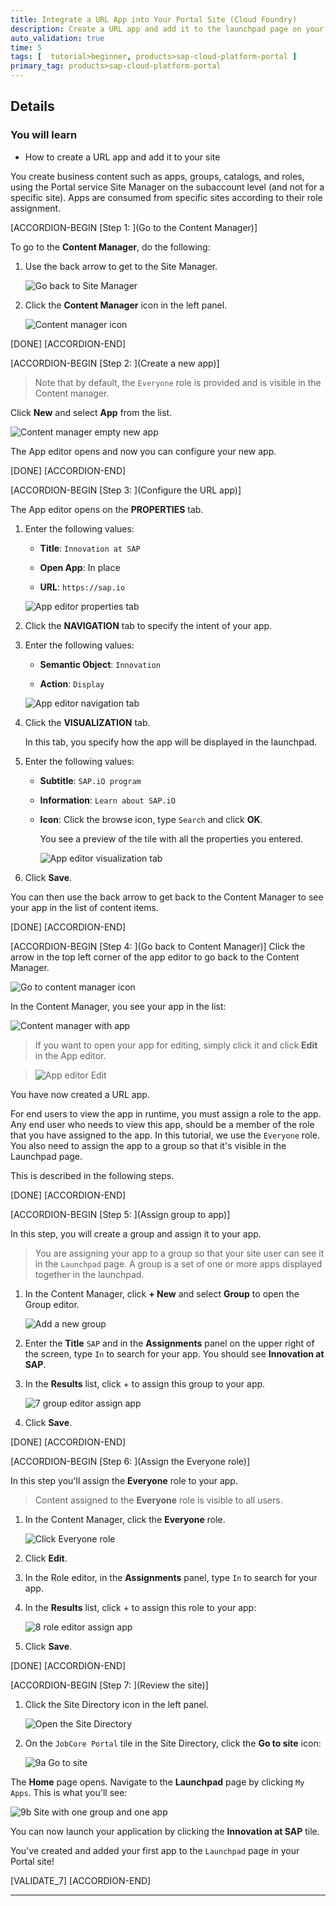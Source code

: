 ```yaml
---
title: Integrate a URL App into Your Portal Site (Cloud Foundry)
description: Create a URL app and add it to the launchpad page on your Portal site on Cloud Foundry.
auto_validation: true
time: 5
tags: [  tutorial>beginner, products>sap-cloud-platform-portal ]
primary_tag: products>sap-cloud-platform-portal
---
```



## Details
### You will learn
  - How to create a URL app and add it to your site

You create business content such as apps, groups, catalogs, and roles, using the Portal service Site Manager on the subaccount level (and not for a specific site). Apps are consumed from specific sites according to their role assignment.


[ACCORDION-BEGIN [Step 1: ](Go to the Content Manager)]

To go to the **Content Manager**, do the following:

1. Use the back arrow to get to the Site Manager.

    ![Go back to Site Manager](0_open_site_manager.png)

2. Click the **Content Manager** icon in the left panel.

    ![Content manager icon](1-content-manager-icon.png)

[DONE]
[ACCORDION-END]

[ACCORDION-BEGIN [Step 2: ](Create a new app)]

>Note that by default, the `Everyone` role is provided and is visible in the Content manager.

Click **New** and select **App** from the list.

![Content manager empty new app](2-content-manager-empty-new-app.png)

The App editor opens and now you can configure your new app.

[DONE]
[ACCORDION-END]


[ACCORDION-BEGIN [Step 3: ](Configure the URL app)]

The App editor opens on the **PROPERTIES** tab.

1. Enter the following values:

    * **Title**: `Innovation at SAP`

    * **Open App**: In place

    * **URL**:  `https://sap.io`

    ![App editor properties tab](3-app-editor-properties.png)

2. Click the **NAVIGATION** tab to specify the intent of your app.

3. Enter the following values:

    * **Semantic Object**: `Innovation`

    * **Action**:  `Display`

    ![App editor navigation tab](4-app-editor-navigation.png)

4. Click the **VISUALIZATION** tab.

    In this tab, you specify how the app will be displayed in the launchpad.

5.  Enter the following values:

    * **Subtitle**: `SAP.iO program `

    * **Information**:  `Learn about SAP.iO`

    * **Icon**: Click the browse icon, type `Search` and click **OK**.

      You see a preview of the tile with all the properties you entered.

      ![App editor visualization tab](5-app-editor-visualization.png)

6.  Click **Save**.

You can then use the back arrow to get back to the Content Manager to see your app in the list of content items.



[DONE]
[ACCORDION-END]

[ACCORDION-BEGIN [Step 4: ](Go back to Content Manager)]
Click the arrow in the top left corner of the app editor to go back to the Content Manager.

![Go to content manager icon](6-go-to-content-manager-icon.png)

In the Content Manager, you see your app in the list:

![Content manager with app](6-content-manager-with-app.png)

> If you want to open your app for editing, simply click it and click **Edit** in the App editor.

>![App editor Edit](6-app-editor-edit.png)

You have now created a URL app.

For end users to view the app in runtime, you must assign a role to the app. Any end user who needs to view this app, should be a member of the role that you have assigned to the app. In this tutorial, we use the `Everyone` role.  You also need to assign the app to a group so that it's visible in the Launchpad page.

This is described in the following steps.

[DONE]
[ACCORDION-END]

[ACCORDION-BEGIN [Step 5: ](Assign group to app)]

In this step, you will create a group and assign it to your app.

>You are assigning your app to a group so that your site user can see it in the `Launchpad` page. A group is a set of one or more apps displayed together in the launchpad.

1. In the Content Manager, click **+ New** and select **Group** to open the Group editor.

    ![Add a new group](7-add-group.png)

2. Enter the **Title** `SAP` and in the **Assignments** panel on the upper right of the screen, type `In` to search for your app. You should see **Innovation at SAP**.

3. In the **Results** list, click + to assign this group to your app.

    ![7 group editor assign app](7-group-editor-assign-app.png)

4. Click **Save**.

[DONE]
[ACCORDION-END]

[ACCORDION-BEGIN [Step 6: ](Assign the Everyone role)]

In this step you'll assign the **Everyone** role to your app.

>Content assigned to the **Everyone** role is visible to all users.

1. In the Content Manager, click the **Everyone** role.

    ![Click Everyone role](8-everyone-role.png)

2. Click **Edit**.

3. In the Role editor, in the **Assignments** panel, type `In` to search for your app.

4. In the **Results** list, click + to assign this role to your app:

    ![8 role editor assign app](8-role-editor-assign-app.png)

5. Click **Save**.

[DONE]
[ACCORDION-END]

[ACCORDION-BEGIN [Step 7: ](Review the site)]

1. Click the Site Directory icon in the left panel.

    ![Open the Site Directory](8a-open-site-directory.png)

2. On the `JobCore Portal` tile in the Site Directory, click the  **Go to site** icon:

    ![9a Go to site](9-go-to-site-icon.png)

The **Home** page opens. Navigate to the **Launchpad** page by clicking `My Apps`. This is what you'll see:

![9b Site with one group and one app](9-site-with-1group-1app.png)

You can now launch your application by clicking the **Innovation at SAP** tile.

You've created and added your first app to the `Launchpad` page in your Portal site!

[VALIDATE_7]
[ACCORDION-END]



---
